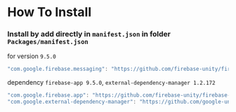 # How To Install

### Install by add directly in `manifest.json` in folder `Packages/manifest.json`


for version `9.5.0`
```csharp
"com.google.firebase.messaging": "https://github.com/firebase-unity/firebase-messaging.git#9.5.0",
```


dependency `firebase-app 9.5.0`, `external-dependency-manager 1.2.172`
```csharp
"com.google.firebase.app": "https://github.com/firebase-unity/firebase-app.git#9.5.0",
"com.google.external-dependency-manager": "https://github.com/google-unity/external-dependency-manager.git#1.2.172",
```